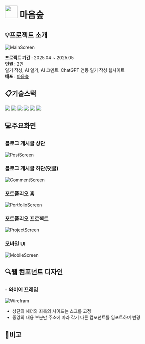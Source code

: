 # <img src="https://raw.githubusercontent.com/AIDiaryProject/AIDiary/refs/heads/main/public/favicon.ico" width="40" height="40"/> 마음숲

## :bulb:프로젝트 소개
![MainScreen](https://firebasestorage.googleapis.com/v0/b/parkdevblog.firebasestorage.app/o/portfolio%2FBlogHome.png?alt=media&token=0aa13b77-5541-4dc5-a4d9-04bea56b94d4)

**프로젝트 기간** : 2025.04 ~ 2025.05<br>
**인원** : 2인 <br>
일기 작성, AI 일기, AI 코멘트.
ChatGPT 연동 일기 작성 웹사이트 <br>
**배포** : [마음숲](https://mindforest-app.vercel.app/)

## :clipboard:기술스택
<img src="https://img.shields.io/badge/javascript-F7DF1E?style=for-the-badge&logo=javascript&logoColor=black">
<img src="https://img.shields.io/badge/react-61DAFB?style=for-the-badge&logo=react&logoColor=black">
<img src="https://img.shields.io/badge/mysql-4479A1?style=for-the-badge&logo=mysql&logoColor=white">
<img src="https://img.shields.io/badge/node.js-339933?style=for-the-badge&logo=Node.js&logoColor=white">
<img src="https://img.shields.io/badge/express-000000?style=for-the-badge&logo=express&logoColor=white">
<img src="https://img.shields.io/badge/bootstrap-7952B3?style=for-the-badge&logo=bootstrap&logoColor=white">

## :computer:주요화면
### 블로그 게시글 상단
![PostScreen](https://firebasestorage.googleapis.com/v0/b/parkdevblog.firebasestorage.app/o/portfolio%2FBlogDetail.png?alt=media&token=e94deb71-5a80-471f-b837-b895d4326ed8)

### 블로그 게시글 하단(댓글)
![CommentScreen](https://firebasestorage.googleapis.com/v0/b/parkdevblog.firebasestorage.app/o/portfolio%2FBlogComments.png?alt=media&token=3ee73895-6398-46d0-b732-463be6983877)

### 포트폴리오 홈
![PortfolioScreen](https://firebasestorage.googleapis.com/v0/b/parkdevblog.firebasestorage.app/o/portfolio%2FBlogPortfolio.png?alt=media&token=09fcd49c-0bb1-416a-8027-3a1f75fe1d85)

### 포트폴리오 프로젝트
![ProjectScreen](https://firebasestorage.googleapis.com/v0/b/parkdevblog.firebasestorage.app/o/portfolio%2FBlogProject.png?alt=media&token=6e8242ea-bbac-4773-9604-cf737c8e868b)

### 모바일 UI
![MobileScreen](https://firebasestorage.googleapis.com/v0/b/parkdevblog.firebasestorage.app/o/portfolio%2FBlogMobile.png?alt=media&token=c1b9db99-3a3c-47e3-a8a2-dd3c282aa1d2)

## :mag:웹 컴포넌트 디자인
### - 와이어 프레임
![Wirefram](https://firebasestorage.googleapis.com/v0/b/parkdevblog.firebasestorage.app/o/portfolio%2FBlogWireframing.png?alt=media&token=c279715d-dc96-47a3-bd08-3effec15fbda)
- 상단의 헤더와 좌측의 사이드는 스크롤 고정
- 중앙의 내용 부분만 주소에 따라 각기 다른 컴포넌트를 임포트하며 변경

## :notebook:비고
